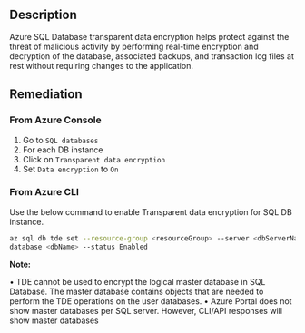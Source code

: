 ## Description

Azure SQL Database transparent data encryption helps protect against the threat of malicious activity by performing real-time encryption and decryption of the database, associated backups, and transaction log files at rest without requiring changes to the application.

## Remediation

### From Azure Console

  1. Go to `SQL databases`
  2. For each DB instance
  3. Click on `Transparent data encryption`
  4. Set `Data encryption` to `On`

### From Azure CLI

Use the below command to enable Transparent data encryption for SQL DB instance.

```bash
az sql db tde set --resource-group <resourceGroup> --server <dbServerName> --
database <dbName> --status Enabled
```

**Note:**

  • TDE cannot be used to encrypt the logical master database in SQL Database. The master database contains objects that are needed to perform the TDE operations on the user databases.
  • Azure Portal does not show master databases per SQL server. However, CLI/API responses will show master databases